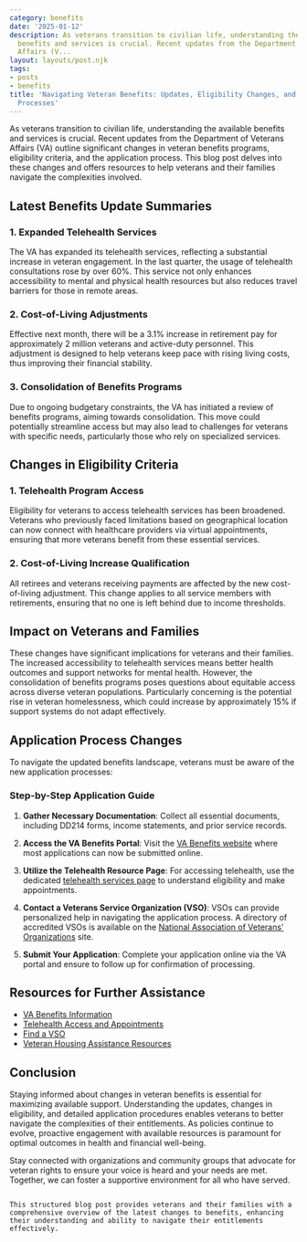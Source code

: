 ```yaml
---
category: benefits
date: '2025-01-12'
description: As veterans transition to civilian life, understanding the available
  benefits and services is crucial. Recent updates from the Department of Veterans
  Affairs (V...
layout: layouts/post.njk
tags:
- posts
- benefits
title: 'Navigating Veteran Benefits: Updates, Eligibility Changes, and Application
  Processes'
---
```


As veterans transition to civilian life, understanding the available benefits and services is crucial. Recent updates from the Department of Veterans Affairs (VA) outline significant changes in veteran benefits programs, eligibility criteria, and the application process. This blog post delves into these changes and offers resources to help veterans and their families navigate the complexities involved.

## Latest Benefits Update Summaries

### 1. Expanded Telehealth Services
The VA has expanded its telehealth services, reflecting a substantial increase in veteran engagement. In the last quarter, the usage of telehealth consultations rose by over 60%. This service not only enhances accessibility to mental and physical health resources but also reduces travel barriers for those in remote areas.

### 2. Cost-of-Living Adjustments
Effective next month, there will be a 3.1% increase in retirement pay for approximately 2 million veterans and active-duty personnel. This adjustment is designed to help veterans keep pace with rising living costs, thus improving their financial stability.

### 3. Consolidation of Benefits Programs
Due to ongoing budgetary constraints, the VA has initiated a review of benefits programs, aiming towards consolidation. This move could potentially streamline access but may also lead to challenges for veterans with specific needs, particularly those who rely on specialized services.

## Changes in Eligibility Criteria

### 1. Telehealth Program Access
Eligibility for veterans to access telehealth services has been broadened. Veterans who previously faced limitations based on geographical location can now connect with healthcare providers via virtual appointments, ensuring that more veterans benefit from these essential services.

### 2. Cost-of-Living Increase Qualification
All retirees and veterans receiving payments are affected by the new cost-of-living adjustment. This change applies to all service members with retirements, ensuring that no one is left behind due to income thresholds.

## Impact on Veterans and Families

These changes have significant implications for veterans and their families. The increased accessibility to telehealth services means better health outcomes and support networks for mental health. However, the consolidation of benefits programs poses questions about equitable access across diverse veteran populations. Particularly concerning is the potential rise in veteran homelessness, which could increase by approximately 15% if support systems do not adapt effectively.

## Application Process Changes

To navigate the updated benefits landscape, veterans must be aware of the new application processes:

### Step-by-Step Application Guide

1. **Gather Necessary Documentation**: Collect all essential documents, including DD214 forms, income statements, and prior service records.

2. **Access the VA Benefits Portal**: Visit the [VA Benefits website](https://www.va.gov/benefits/) where most applications can now be submitted online.

3. **Utilize the Telehealth Resource Page**: For accessing telehealth, use the dedicated [telehealth services page](https://www.va.gov/health-care/telehealth/) to understand eligibility and make appointments.

4. **Contact a Veterans Service Organization (VSO)**: VSOs can provide personalized help in navigating the application process. A directory of accredited VSOs is available on the [National Association of Veterans' Organizations](https://www.navo.org/) site.

5. **Submit Your Application**: Complete your application online via the VA portal and ensure to follow up for confirmation of processing.

## Resources for Further Assistance

- [VA Benefits Information](https://www.va.gov/benefits/)
- [Telehealth Access and Appointments](https://www.va.gov/health-care/telehealth/)
- [Find a VSO](https://www.navo.org/)
- [Veteran Housing Assistance Resources](https://www.hud.gov/program_offices/public_indian_housing/programs/hcv/vetadmin)

## Conclusion

Staying informed about changes in veteran benefits is essential for maximizing available support. Understanding the updates, changes in eligibility, and detailed application procedures enables veterans to better navigate the complexities of their entitlements. As policies continue to evolve, proactive engagement with available resources is paramount for optimal outcomes in health and financial well-being.

Stay connected with organizations and community groups that advocate for veteran rights to ensure your voice is heard and your needs are met. Together, we can foster a supportive environment for all who have served.

```

This structured blog post provides veterans and their families with a comprehensive overview of the latest changes to benefits, enhancing their understanding and ability to navigate their entitlements effectively.